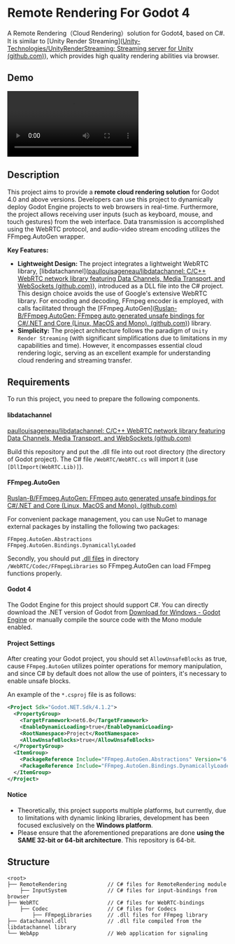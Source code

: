 # Remote Rendering For Godot 4
A Remote Rendering（Cloud Rendering）solution for Godot4, based on C#. It is similar to [Unity Render Streaming]([Unity-Technologies/UnityRenderStreaming: Streaming server for Unity (github.com)](https://github.com/Unity-Technologies/UnityRenderStreaming)), which provides high quality rendering abilities via browser.



## Demo

<video src="demo/demo.mp4"></video>



## Description

This project aims to provide a **remote cloud rendering solution** for Godot 4.0 and above versions. Developers can use this project to dynamically deploy Godot Engine projects to web browsers in real-time. Furthermore, the project allows receiving user inputs (such as keyboard, mouse, and touch gestures) from the web interface. Data transmission is accomplished using the WebRTC protocol, and audio-video stream encoding utilizes the FFmpeg.AutoGen wrapper.

**Key Features:**

+ **Lightweight Design:** The project integrates a lightweight WebRTC library, [libdatachannel]([paullouisageneau/libdatachannel: C/C++ WebRTC network library featuring Data Channels, Media Transport, and WebSockets (github.com)](https://github.com/paullouisageneau/libdatachannel)), introduced as a DLL file into the C# project. This design choice avoids the use of Google's extensive WebRTC library. For encoding and decoding, FFmpeg encoder is employed, with calls facilitated through the [FFmpeg.AutoGen]([Ruslan-B/FFmpeg.AutoGen: FFmpeg auto generated unsafe bindings for C#/.NET and Core (Linux, MacOS and Mono). (github.com)](https://github.com/Ruslan-B/FFmpeg.AutoGen)) library.
+ **Simplicity:** The project architecture follows the paradigm of `Unity Render Streaming` (with significant simplifications due to limitations in my capabilities and time). However, it encompasses essential cloud rendering logic, serving as an excellent example for understanding cloud rendering and streaming transfer.



## Requirements

To run this project, you need to prepare the following components.

#### libdatachannel

[paullouisageneau/libdatachannel: C/C++ WebRTC network library featuring Data Channels, Media Transport, and WebSockets (github.com)](https://github.com/paullouisageneau/libdatachannel)

Build this repository and put the .dll file into out root directory (the directory of Godot project). The C# file `/WebRTC/WebRTC.cs` will import it (use `[DllImport(WebRTC.Lib)]`).

#### FFmpeg.AutoGen

[Ruslan-B/FFmpeg.AutoGen: FFmpeg auto generated unsafe bindings for C#/.NET and Core (Linux, MacOS and Mono). (github.com)](https://github.com/Ruslan-B/FFmpeg.AutoGen)

For convenient package management, you can use NuGet to manage external packages by installing the following two packages:

```
FFmpeg.AutoGen.Abstractions
FFmpeg.AutoGen.Bindings.DynamicallyLoaded
```

Secondly, you should put [.dll files](https://github.com/Ruslan-B/FFmpeg.AutoGen/tree/master/FFmpeg/bin/x64) in directory `/WebRTC/Codec/FFmpegLibraries` so FFmpeg.AutoGen can load FFmpeg functions properly.

#### Godot 4

The Godot Engine for this project should support C#. You can directly download the .NET version of Godot from [Download for Windows - Godot Engine](https://godotengine.org/download/windows/) or manually compile the source code with the Mono module enabled.

#### Project Settings

After creating your Godot project, you should set `AllowUnsafeBlocks` as true, cause `FFmpeg.AutoGen` utilizes pointer operations for memory manipulation, and since C# by default does not allow the use of pointers, it's necessary to enable unsafe blocks.

An example of the `*.csproj` file is as follows:

```xml
<Project Sdk="Godot.NET.Sdk/4.1.2">
  <PropertyGroup>
    <TargetFramework>net6.0</TargetFramework>
    <EnableDynamicLoading>true</EnableDynamicLoading>
    <RootNamespace>Project</RootNamespace>
    <AllowUnsafeBlocks>true</AllowUnsafeBlocks>
  </PropertyGroup>
  <ItemGroup>
    <PackageReference Include="FFmpeg.AutoGen.Abstractions" Version="6.1.0" />
    <PackageReference Include="FFmpeg.AutoGen.Bindings.DynamicallyLoaded" Version="6.1.0" />
  </ItemGroup>
</Project>
```

#### Notice

+ Theoretically, this project supports multiple platforms, but currently, due to limitations with dynamic linking libraries, development has been focused exclusively on the **Windows platform**.
+ Please ensure that the aforementioned preparations are done **using the SAME 32-bit or 64-bit architecture**. This repository is 64-bit.



## Structure

```
<root>
├── RemoteRendering				// C# files for RemoteRendering module
	├── InputSystem				// C# files for input-bindings from browser
├── WebRTC						// C# files for WebRTC-bindings
	├── Codec					// C# files for Codecs
		├── FFmpegLibraries		// .dll files for FFmpeg library
├── datachannel.dll				// .dll file compiled from the libdatachannel library
└── WebApp						// Web application for signaling
```








